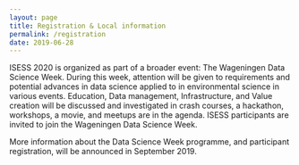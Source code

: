 ```yaml
---
layout: page
title: Registration & Local information
permalink: /registration
date: 2019-06-28
---
```




ISESS 2020 is organized as part of a broader event: The Wageningen Data Science Week. During this week, attention will be given to requirements and potential advances in data science applied to in environmental science in various events. Education, Data management, Infrastructure, and Value creation will be discussed and investigated in crash courses, a hackathon, workshops, a movie, and meetups are in the agenda. ISESS participants are invited to join the Wageningen Data Science Week.

More information about the Data Science Week programme, and participant registration, will be announced in September 2019.
